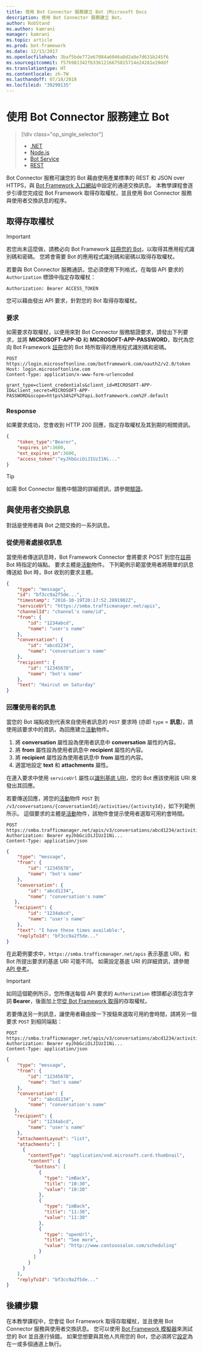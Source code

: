 ```yaml
---
title: 使用 Bot Connector 服務建立 Bot |Microsoft Docs
description: 使用 Bot Connector 服務建立 Bot。
author: RobStand
ms.author: kamrani
manager: kamrani
ms.topic: article
ms.prod: bot-framework
ms.date: 12/13/2017
ms.openlocfilehash: 3baf5bde772e67084a6046a8d2a8e7d631b245f6
ms.sourcegitcommit: f576981342fb3361216675815714e24281e20ddf
ms.translationtype: HT
ms.contentlocale: zh-TW
ms.lasthandoff: 07/18/2018
ms.locfileid: "39299135"
---
```

# <a name="create-a-bot-with-the-bot-connector-service"></a>使用 Bot Connector 服務建立 Bot
> [!div class="op_single_selector"]
> - [.NET](../dotnet/bot-builder-dotnet-quickstart.md)
> - [Node.js](../nodejs/bot-builder-nodejs-quickstart.md)
> - [Bot Service](../bot-service-quickstart.md)
> - [REST](../rest-api/bot-framework-rest-connector-quickstart.md)

Bot Connector 服務可讓您的 Bot 藉由使用產業標準的 REST 和 JSON over HTTPS，與 <a href="https://dev.botframework.com/" target="_blank">Bot Framework 入口網站</a>中設定的通道交換訊息。 本教學課程會逐步引導您完成從 Bot Framework 取得存取權杖，並且使用 Bot Connector 服務與使用者交換訊息的程序。

## <a id="get-token"></a> 取得存取權杖

> [!IMPORTANT]
> 若您尚未這麼做，請務必向 Bot Framework [註冊您的 Bot](../bot-service-quickstart-registration.md)，以取得其應用程式識別碼和密碼。 您將會需要 Bot 的應用程式識別碼和密碼以取得存取權杖。

若要與 Bot Connector 服務通訊，您必須使用下列格式，在每個 API 要求的 `Authorization` 標頭中指定存取權杖： 

```http
Authorization: Bearer ACCESS_TOKEN
```

您可以藉由發出 API 要求，針對您的 Bot 取得存取權杖。

### <a name="request"></a>要求

如需要求存取權杖，以便用來對 Bot Connector 服務驗證要求，請發出下列要求，並將 **MICROSOFT-APP-ID** 和 **MICROSOFT-APP-PASSWORD**，取代為您向 Bot Framework [註冊](../bot-service-quickstart-registration.md)您的 Bot 時所取得的應用程式識別碼和密碼。

```http
POST https://login.microsoftonline.com/botframework.com/oauth2/v2.0/token
Host: login.microsoftonline.com
Content-Type: application/x-www-form-urlencoded

grant_type=client_credentials&client_id=MICROSOFT-APP-ID&client_secret=MICROSOFT-APP-PASSWORD&scope=https%3A%2F%2Fapi.botframework.com%2F.default
```

### <a name="response"></a>Response

如果要求成功，您會收到 HTTP 200 回應，指定存取權杖及其到期的相關資訊。 

```json
{
    "token_type":"Bearer",
    "expires_in":3600,
    "ext_expires_in":3600,
    "access_token":"eyJhbGciOiJIUzI1Ni..."
}
```

> [!TIP]
> 如需 Bot Connector 服務中驗證的詳細資訊，請參閱[驗證](bot-framework-rest-connector-authentication.md)。

## <a name="exchange-messages-with-the-user"></a>與使用者交換訊息

對話是使用者與 Bot 之間交換的一系列訊息。 

### <a name="receive-a-message-from-the-user"></a>從使用者處接收訊息

當使用者傳送訊息時，Bot Framework Connector 會將要求 POST 到您在[註冊](../bot-service-quickstart-registration.md) Bot 時指定的端點。 要求主體是[活動][Activity]物件。 下列範例示範當使用者將簡單的訊息傳送給 Bot 時，Bot 收到的要求主體。 

```json
{
    "type": "message",
    "id": "bf3cc9a2f5de...",
    "timestamp": "2016-10-19T20:17:52.2891902Z",
    "serviceUrl": "https://smba.trafficmanager.net/apis",
    "channelId": "channel's name/id",
    "from": {
        "id": "1234abcd",
        "name": "user's name"
    },
    "conversation": {
        "id": "abcd1234",
        "name": "conversation's name"
    },
    "recipient": {
        "id": "12345678",
        "name": "bot's name"
    },
    "text": "Haircut on Saturday"
}
```

### <a name="reply-to-the-users-message"></a>回覆使用者的訊息

當您的 Bot 端點收到代表來自使用者訊息的 `POST` 要求時 (亦即 `type`  = **訊息**)，請使用該要求中的資訊，為回應建立[活動][Activity]物件。

1. 將 **conversation** 屬性設為使用者訊息中 **conversation** 屬性的內容。
2. 將 **from** 屬性設為使用者訊息中 **recipient** 屬性的內容。
3. 將 **recipient** 屬性設為使用者訊息中 **from** 屬性的內容。
4. 適當地設定 **text** 和 **attachments** 屬性。

在連入要求中使用 `serviceUrl` 屬性以[識別基底 URI](bot-framework-rest-connector-api-reference.md#base-uri)，您的 Bot 應該使用該 URI 來發出其回應。 

若要傳送回應，將您的[活動][Activity]物件 `POST` 到 `/v3/conversations/{conversationId}/activities/{activityId}`，如下列範例所示。 這個要求的主體是[活動][Activity]物件，該物件會提示使用者選取可用約會時間。

```http
POST https://smba.trafficmanager.net/apis/v3/conversations/abcd1234/activities/bf3cc9a2f5de... 
Authorization: Bearer eyJhbGciOiJIUzI1Ni...
Content-Type: application/json
```

```json
{
    "type": "message",
    "from": {
        "id": "12345678",
        "name": "bot's name"
    },
    "conversation": {
        "id": "abcd1234",
        "name": "conversation's name"
   },
   "recipient": {
        "id": "1234abcd",
        "name": "user's name"
    },
    "text": "I have these times available:",
    "replyToId": "bf3cc9a2f5de..."
}
```

在此範例要求中，`https://smba.trafficmanager.net/apis` 表示基底 URI，和 Bot 所提出要求的基底 URI 可能不同。 如需設定基底 URI 的詳細資訊，請參閱 [API 參考](bot-framework-rest-connector-api-reference.md#base-uri)。 

> [!IMPORTANT]
> 如同這個範例所示，您所傳送每個 API 要求的 `Authorization` 標頭都必須包含字詞 **Bearer**，後面加上您[從 Bot Framework 取得](#get-token)的存取權杖。

若要傳送另一則訊息，讓使用者藉由按一下按鈕來選取可用約會時間，請將另一個要求 `POST` 到相同端點：

```http
POST https://smba.trafficmanager.net/apis/v3/conversations/abcd1234/activities/bf3cc9a2f5de... 
Authorization: Bearer eyJhbGciOiJIUzI1Ni...
Content-Type: application/json
```

```json
{
    "type": "message",
    "from": {
        "id": "12345678",
        "name": "bot's name"
    },
    "conversation": {
        "id": "abcd1234",
        "name": "conversation's name"
   },
   "recipient": {
        "id": "1234abcd",
        "name": "user's name"
    },
    "attachmentLayout": "list",
    "attachments": [
      {
        "contentType": "application/vnd.microsoft.card.thumbnail",
        "content": {
          "buttons": [
            {
              "type": "imBack",
              "title": "10:30",
              "value": "10:30"
            },
            {
              "type": "imBack",
              "title": "11:30",
              "value": "11:30"
            },
            {
              "type": "openUrl",
              "title": "See more",
              "value": "http://www.contososalon.com/scheduling"
            }
          ]
        }
      }
    ],
    "replyToId": "bf3cc9a2f5de..."
}
```   

## <a name="next-steps"></a>後續步驟

在本教學課程中，您會從 Bot Framework 取得存取權杖，並且使用 Bot Connector 服務與使用者交換訊息。 您可以使用 [Bot Framework 模擬器](../bot-service-debug-emulator.md)來測試您的 Bot 並且進行偵錯。 如果您想要與其他人共用您的 Bot，您必須將它[設定](../bot-service-manage-channels.md)為在一或多個通道上執行。


[Activity]: bot-framework-rest-connector-api-reference.md#activity-object